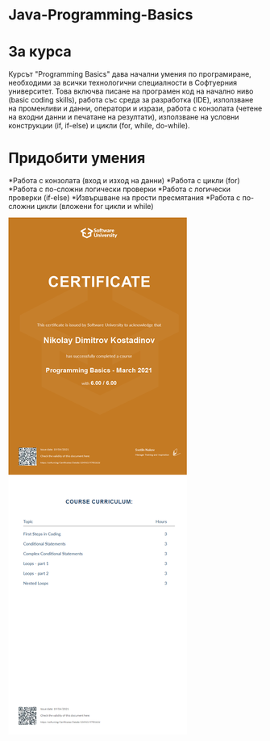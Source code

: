 # Java-Programming-Basics
# За курса
Курсът "Programming Basics" дава начални умения по програмиране, необходими за всички технологични специалности в Софтуерния университет. Това включва писане на програмен код на начално ниво (basic coding skills), работа със среда за разработка (IDE), използване на променливи и данни, оператори и изрази, работа с конзолата (четене на входни данни и печатане на резултати), използване на условни конструкции (if, if-else) и цикли (for, while, do-while).
# Придобити умения
*Работа с конзолата (вход и изход на данни)
*Работа с цикли (for)
*Работа с по-сложни логически проверки
*Работа с логически проверки (if-else)
*Извършване на прости пресмятания
*Работа с по-сложни цикли (вложени for цикли и while)

![Certificate](https://github.com/NikolayKostadinov/Java-Programming-Basics/blob/main/Certificate/Programming%20Basics%20-%20March%202021%20-%20Certificate.jpeg)
